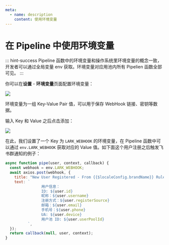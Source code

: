 ```yaml
---
meta:
  - name: description
    content: 使用环境变量
---
```


# 在 Pipeline 中使用环境变量

<LastUpdated/>

::: hint-success
Pipeline 函数中的环境变量和操作系统里环境变量的概念一致，开发者可以通过全局变量 env 获取。环境变量对应用池内所有 Pipelien 函数全部可见。
:::

你可以在**设置** - **环境变量**页面配置环境变量：

![](https://cdn.authing.cn/blog/20200927200619.png)

环境变量为一组 Key-Value Pair 值，可以用于保存 WebHook 链接、密钥等数据。

输入 Key 和 Value 之后点击添加：

![](https://cdn.authing.cn/blog/20200927200707.png)

在此，我们设置了一个 Key 为 `LARK_WEBHOOK` 的环境变量，在 Pipeline 函数中可以通过 `env.LARK_WEBHOOK` 获取对应的 Value 值。如下面这个用户注册之后触发飞书群通知的例子：

```js
async function pipe(user, context, callback) {
  const webhook = env.LARK_WEBHOOK;
  await axios.post(webhook, {
    title: "New User Registered - From {{$localeConfig.brandName}} Rules Pipeline",
    text: `
                用户信息：
                ID: ${user.id}
                昵称：${user.username}
                注册方式：${user.registerSource}
                邮箱：${user.email}
                手机号：${user.phone}
                UA: ${user.device}
                用户池 ID: ${user.userPoolId}
          `,
  });
  return callback(null, user, context);
}
```
